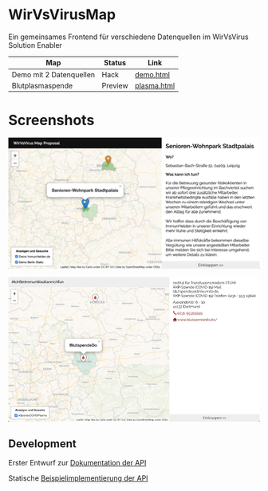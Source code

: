 # WirVsVirusMap

Ein gemeinsames Frontend für verschiedene Datenquellen im WirVsVirus Solution Enabler

Map | Status | Link
-----| -----| -----
Demo mit 2 Datenquellen | Hack | [demo.html](https://immunhelden.github.io/WirVsVirusMap/demo.html)
Blutplasmaspende | Preview | [plasma.html](https://immunhelden.github.io/WirVsVirusMap/plasma.html)

# Screenshots

[![screenshot demo.html](screenshot-demo.png)](https://immunhelden.github.io/WirVsVirusMap/demo.html)

[![screenshot plasma.html](screenshot-plasma.png)](https://immunhelden.github.io/WirVsVirusMap/plasma.html)


## Development

Erster Entwurf zur [Dokumentation der API](API.md)

Statische [Beispielimplementierung der API](demo_static)

